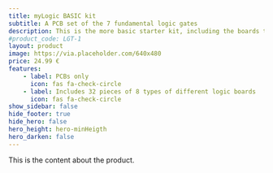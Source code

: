 ```yaml
---
title: myLogic BASIC kit
subtitle: A PCB set of the 7 fundamental logic gates
description: This is the more basic starter kit, including the boards to build the most common logic gates.
#product_code: LGT-1
layout: product
image: https://via.placeholder.com/640x480
price: 24.99 €
features:
    - label: PCBs only
      icon: fas fa-check-circle
    - label: Includes 32 pieces of 8 types of different logic boards
      icon: fas fa-check-circle
show_sidebar: false
hide_footer: true
hide_hero: false
hero_height: hero-minHeigth
hero_darken: false
---
```


This is the content about the product.